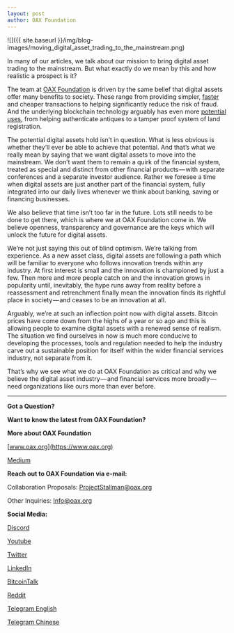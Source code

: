 ```yaml
---
layout: post
author: OAX Foundation
---
```

![]({{ site.baseurl }}/img/blog-images/moving_digital_asset_trading_to_the_mainstream.png)

In many of our articles, we talk about our mission to bring digital asset trading to the mainstream. But what exactly do we mean by this and how realistic a prospect is it?

The team at [OAX Foundation](https://www.oax.org/en) is driven by the same belief that digital assets offer many benefits to society. These range from providing simpler, [faster](https://medium.com/@OAX_Foundation/oax-reaches-major-technology-milestone-now-its-time-to-partner-up-20aaee18ddcd) and cheaper transactions to helping significantly reduce the risk of fraud. And the underlying blockchain technology arguably has even more [potential uses](https://medium.com/@OAX_Foundation/security-token-offerings-global-regulators-move-to-raise-investor-understanding-ff053dcd1e4f), from helping authenticate antiques to a tamper proof system of land registration.

The potential digital assets hold isn’t in question. What is less obvious is whether they’ll ever be able to achieve that potential. And that’s what we really mean by saying that we want digital assets to move into the mainstream. We don’t want them to remain a quirk of the financial system, treated as special and distinct from other financial products — with separate conferences and a separate investor audience. Rather we foresee a time when digital assets are just another part of the financial system, fully integrated into our daily lives whenever we think about banking, saving or financing businesses.

We also believe that time isn’t too far in the future. Lots still needs to be done to get there, which is where we at OAX Foundation come in. We believe openness, transparency and governance are the keys which will unlock the future for digital assets.

We’re not just saying this out of blind optimism. We’re talking from experience. As a new asset class, digital assets are following a path which will be familiar to everyone who follows innovation trends within any industry. At first interest is small and the innovation is championed by just a few. Then more and more people catch on and the innovation grows in popularity until, inevitably, the hype runs away from reality before a reassessment and retrenchment finally mean the innovation finds its rightful place in society — and ceases to be an innovation at all.

Arguably, we’re at such an inflection point now with digital assets. Bitcoin prices have come down from the highs of a year or so ago and this is allowing people to examine digital assets with a renewed sense of realism. The situation we find ourselves in now is much more conducive to developing the processes, tools and regulation needed to help the industry carve out a sustainable position for itself within the wider financial services industry, not separate from it.

That’s why we see what we do at OAX Foundation as critical and why we believe the digital asset industry — and financial services more broadly — need organizations like ours more than ever before.

---

**Got a Question?**

**Want to know the latest from OAX Foundation?**

**More about OAX Foundation**

[www.oax.org](https://www.oax.org)

[Medium](https://medium.com/@OAX_Foundation)  
  

**Reach out to OAX Foundation via e-mail:**

Collaboration Proposals: [ProjectStallman@oax.org](ProjectStallman@oax.org)

Other Inquiries: [Info@oax.org](Info@oax.org)

**Social Media:**

[Discord](https://discordapp.com/invite/ZH5YHkb)

[Youtube](https://bit.ly/2Bvsk73)

[Twitter](https://twitter.com/OAX_Foundation)

[LinkedIn](https://www.linkedin.com/company/oax-foundation/)

[BitcoinTalk](http://bitcointalk.org/index.php?topic=1943946)

[Reddit](https://www.reddit.com/r/OpenANX/)

[Telegram English](https://t.me/openanxteam)

[Telegram Chinese](https://t.me/oax_cn)
